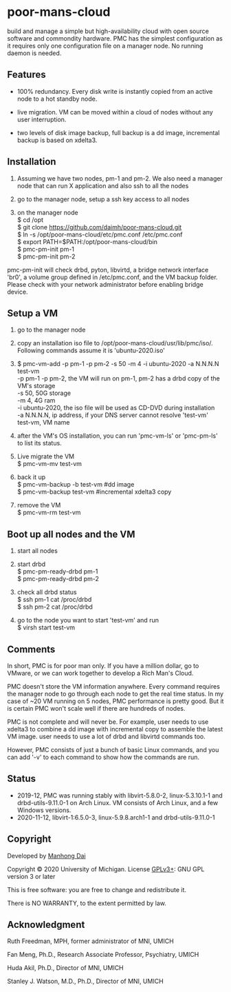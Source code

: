# poor-mans-cloud
build and manage a simple but high-availability cloud with open source software and commondity hardware. PMC has the simplest configuration as it requires only one configuration file on a manager node. No running daemon is needed.

## Features
- 100% redundancy. Every disk write is instantly copied from an active node to a hot standby node.

- live migration. VM can be moved within a cloud of nodes without any user interruption.

- two levels of disk image backup, full backup is a dd image, incremental backup is based on xdelta3.

## Installation
1. Assuming we have two nodes, pm-1 and pm-2. We also need a manager node that can run X application and also ssh to all the nodes

2. go to the manager node, setup a ssh key access to all nodes

3. on the manager node  
  $ cd /opt  
  $ git clone https://github.com/daimh/poor-mans-cloud.git  
  $ ln -s /opt/poor-mans-cloud/etc/pmc.conf /etc/pmc.conf  
  $ export PATH=$PATH:/opt/poor-mans-cloud/bin  
  $ pmc-pm-init pm-1  
  $ pmc-pm-init pm-2  

  pmc-pm-init will check drbd, pyton, libvirtd, a bridge network interface 'br0', a volume group defined in /etc/pmc.conf, and the VM backup folder. Please check with your network administrator before enabling bridge device.

## Setup a VM
1. go to the manager node

2. copy an installation iso file to /opt/poor-mans-cloud/usr/lib/pmc/iso/. Following commands assume it is 'ubuntu-2020.iso'

3. $ pmc-vm-add -p pm-1 -p pm-2 -s 50 -m 4 -i ubuntu-2020 -a N.N.N.N test-vm  
  -p pm-1 -p pm-2, the VM will run on pm-1, pm-2 has a drbd copy of the VM's storage  
  -s 50, 50G storage  
  -m 4, 4G ram  
  -i ubuntu-2020, the iso file will be used as CD-DVD during installation  
  -a N.N.N.N, ip address, if your DNS server cannot resolve 'test-vm'  
  test-vm, VM name

4. after the VM's OS installation, you can run 'pmc-vm-ls' or 'pmc-pm-ls' to list its status.

5. Live migrate the VM  
  $ pmc-vm-mv test-vm 

5. back it up  
  $ pmc-vm-backup -b test-vm #dd image  
  $ pmc-vm-backup test-vm #incremental xdelta3 copy  

6. remove the VM  
  $ pmc-vm-rm test-vm 

## Boot up all nodes and the VM
1. start all nodes

2. start drbd  
  $ pmc-pm-ready-drbd pm-1  
  $ pmc-pm-ready-drbd pm-2  

3. check all drbd status  
  $ ssh pm-1 cat /proc/drbd  
  $ ssh pm-2 cat /proc/drbd  

4. go to the node you want to start 'test-vm' and run  
  $ virsh start test-vm

## Comments
  In short, PMC is for poor man only. If you have a million dollar, go to VMware, or we can work together to develop a Rich Man's Cloud.

  PMC doesn't store the VM information anywhere. Every command requires the manager node to go through each node to get the real time status. In my case of ~20 VM running on 5 nodes, PMC performance is pretty good. But it is certain PMC won't scale well if there are hundreds of nodes.

  PMC is not complete and will never be. For example, user needs to use xdelta3 to combine a dd image with incremental copy to assemble the latest VM image. user needs to use a lot of drbd and libvirtd commands too.

  However, PMC consists of just a bunch of basic Linux commands, and you can add '-v' to each command to show how the commands are run.

## Status
-  2019-12, PMC was running stably with libvirt-5.8.0-2, linux-5.3.10.1-1 and drbd-utils-9.11.0-1 on Arch Linux. VM consists of Arch Linux, and a few Windows versions.  
-  2020-11-12, libvirt-1:6.5.0-3, linux-5.9.8.arch1-1 and drbd-utils-9.11.0-1

## Copyright

Developed by [Manhong Dai](mailto:daimh@umich.edu)

Copyright © 2020 University of Michigan. License [GPLv3+](https://gnu.org/licenses/gpl.html): GNU GPL version 3 or later 

This is free software: you are free to change and redistribute it.

There is NO WARRANTY, to the extent permitted by law.

## Acknowledgment

Ruth Freedman, MPH, former administrator of MNI, UMICH

Fan Meng, Ph.D., Research Associate Professor, Psychiatry, UMICH

Huda Akil, Ph.D., Director of MNI, UMICH

Stanley J. Watson, M.D., Ph.D., Director of MNI, UMICH
